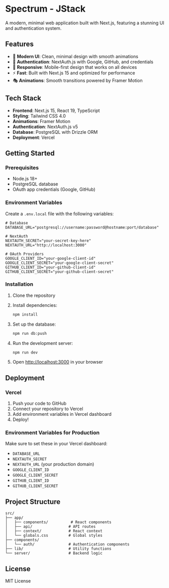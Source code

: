 # Spectrum - JStack

A modern, minimal web application built with Next.js, featuring a stunning UI and authentication system.

## Features

- 🎨 **Modern UI**: Clean, minimal design with smooth animations
- 🔐 **Authentication**: NextAuth.js with Google, GitHub, and credentials
- 📱 **Responsive**: Mobile-first design that works on all devices
- ⚡ **Fast**: Built with Next.js 15 and optimized for performance
- 🎭 **Animations**: Smooth transitions powered by Framer Motion

## Tech Stack

- **Frontend**: Next.js 15, React 19, TypeScript
- **Styling**: Tailwind CSS 4.0
- **Animations**: Framer Motion
- **Authentication**: NextAuth.js v5
- **Database**: PostgreSQL with Drizzle ORM
- **Deployment**: Vercel

## Getting Started

### Prerequisites

- Node.js 18+ 
- PostgreSQL database
- OAuth app credentials (Google, GitHub)

### Environment Variables

Create a `.env.local` file with the following variables:

```env
# Database
DATABASE_URL="postgresql://username:password@hostname:port/database"

# NextAuth
NEXTAUTH_SECRET="your-secret-key-here"
NEXTAUTH_URL="http://localhost:3000"

# OAuth Providers
GOOGLE_CLIENT_ID="your-google-client-id"
GOOGLE_CLIENT_SECRET="your-google-client-secret"
GITHUB_CLIENT_ID="your-github-client-id"
GITHUB_CLIENT_SECRET="your-github-client-secret"
```

### Installation

1. Clone the repository
2. Install dependencies:
   ```bash
   npm install
   ```

3. Set up the database:
   ```bash
   npm run db:push
   ```

4. Run the development server:
   ```bash
   npm run dev
   ```

5. Open [http://localhost:3000](http://localhost:3000) in your browser

## Deployment

### Vercel

1. Push your code to GitHub
2. Connect your repository to Vercel
3. Add environment variables in Vercel dashboard
4. Deploy!

### Environment Variables for Production

Make sure to set these in your Vercel dashboard:

- `DATABASE_URL`
- `NEXTAUTH_SECRET`
- `NEXTAUTH_URL` (your production domain)
- `GOOGLE_CLIENT_ID`
- `GOOGLE_CLIENT_SECRET`
- `GITHUB_CLIENT_ID`
- `GITHUB_CLIENT_SECRET`

## Project Structure

```
src/
├── app/
│   ├── components/          # React components
│   ├── api/                # API routes
│   ├── context/            # React context
│   └── globals.css         # Global styles
├── components/
│   └── auth/               # Authentication components
├── lib/                    # Utility functions
└── server/                 # Backend logic
```

## License

MIT License